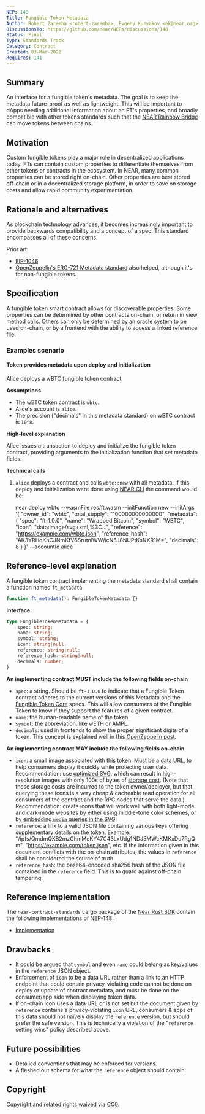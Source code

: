 ```yaml
---
NEP: 148
Title: Fungible Token Metadata
Author: Robert Zaremba <robert-zaremba>, Evgeny Kuzyakov <ek@near.org>, @oysterpack
DiscussionsTo: https://github.com/near/NEPs/discussions/148
Status: Final
Type: Standards Track
Category: Contract
Created: 03-Mar-2022
Requires: 141
---
```


## Summary

An interface for a fungible token's metadata. The goal is to keep the metadata future-proof as well as lightweight. This will be important to dApps needing additional information about an FT's properties, and broadly compatible with other tokens standards such that the [NEAR Rainbow Bridge](https://near.org/blog/eth-near-rainbow-bridge/) can move tokens between chains.

## Motivation

Custom fungible tokens play a major role in decentralized applications today. FTs can contain custom properties to differentiate themselves from other tokens or contracts in the ecosystem. In NEAR, many common properties can be stored right on-chain. Other properties are best stored off-chain or in a decentralized storage platform, in order to save on storage costs and allow rapid community experimentation.

## Rationale and alternatives
As blockchain technology advances, it becomes increasingly important to provide backwards compatibility and a concept of a spec. This standard encompasses all of these concerns.

Prior art:

- [EIP-1046](https://eips.ethereum.org/EIPS/eip-1046)
- [OpenZeppelin's ERC-721 Metadata standard](https://docs.openzeppelin.com/contracts/2.x/api/token/erc721#ERC721Metadata) also helped, although it's for non-fungible tokens.

## Specification

A fungible token smart contract allows for discoverable properties. Some properties can be determined by other contracts on-chain, or return in view method calls. Others can only be determined by an oracle system to be used on-chain, or by a frontend with the ability to access a linked reference file.

### Examples scenario

#### Token provides metadata upon deploy and initialization

Alice deploys a wBTC fungible token contract.

**Assumptions**

- The wBTC token contract is `wbtc`.
- Alice's account is `alice`.
- The precision ("decimals" in this metadata standard) on wBTC contract is `10^8`.

**High-level explanation**

Alice issues a transaction to deploy and initialize the fungible token contract, providing arguments to the initialization function that set metadata fields.

**Technical calls**

1. `alice` deploys a contract and calls `wbtc::new` with all metadata. If this deploy and initialization were done using [NEAR CLI](https://docs.near.org/tools/near-cli) the command would be:

    near deploy wbtc --wasmFile res/ft.wasm --initFunction new --initArgs '{
      "owner_id": "wbtc",
      "total_supply": "100000000000000",
      "metadata": {
         "spec": "ft-1.0.0",
         "name": "Wrapped Bitcoin",
         "symbol": "WBTC",
         "icon": "data:image/svg+xml,%3C…",
         "reference": "https://example.com/wbtc.json",
         "reference_hash": "AK3YRHqKhCJNmKfV6SrutnlWW/icN5J8NUPtKsNXR1M=",
         "decimals": 8
      }
    }' --accountId alice

## Reference-level explanation

A fungible token contract implementing the metadata standard shall contain a function named `ft_metadata`.

```ts
function ft_metadata(): FungibleTokenMetadata {}
```

**Interface**:

```ts
type FungibleTokenMetadata = {
    spec: string;
    name: string;
    symbol: string;
    icon: string|null;
    reference: string|null;
    reference_hash: string|null;
    decimals: number;
}
```

**An implementing contract MUST include the following fields on-chain**

- `spec`: a string. Should be `ft-1.0.0` to indicate that a Fungible Token contract adheres to the current versions of this Metadata and the [Fungible Token Core][FT Core] specs. This will allow consumers of the Fungible Token to know if they support the features of a given contract.
- `name`: the human-readable name of the token.
- `symbol`: the abbreviation, like wETH or AMPL.
- `decimals`: used in frontends to show the proper significant digits of a token. This concept is explained well in this [OpenZeppelin post](https://docs.openzeppelin.com/contracts/3.x/erc20#a-note-on-decimals).

**An implementing contract MAY include the following fields on-chain**

- `icon`: a small image associated with this token. Must be a [data URL](https://developer.mozilla.org/en-US/docs/Web/HTTP/Basics_of_HTTP/Data_URIs), to help consumers display it quickly while protecting user data. Recommendation: use [optimized SVG](https://codepen.io/tigt/post/optimizing-svgs-in-data-uris), which can result in high-resolution images with only 100s of bytes of [storage cost](https://docs.near.org/concepts/storage/storage-staking). (Note that these storage costs are incurred to the token owner/deployer, but that querying these icons is a very cheap & cacheable read operation for all consumers of the contract and the RPC nodes that serve the data.) Recommendation: create icons that will work well with both light-mode and dark-mode websites by either using middle-tone color schemes, or by [embedding `media` queries in the SVG](https://timkadlec.com/2013/04/media-queries-within-svg/).
- `reference`: a link to a valid JSON file containing various keys offering supplementary details on the token. Example: "/ipfs/QmdmQXB2mzChmMeKY47C43LxUdg1NDJ5MWcKMKxDu7RgQm", "https://example.com/token.json", etc. If the information given in this document conflicts with the on-chain attributes, the values in `reference` shall be considered the source of truth.
- `reference_hash`: the base64-encoded sha256 hash of the JSON file contained in the `reference` field. This is to guard against off-chain tampering.

## Reference Implementation

The `near-contract-standards` cargo package of the [Near Rust SDK](https://github.com/near/near-sdk-rs) contain the following implementations of NEP-148:

* [Implementation](https://github.com/near/near-sdk-rs/blob/master/near-contract-standards/src/fungible_token/metadata.rs)

## Drawbacks

- It could be argued that `symbol` and even `name` could belong as key/values in the `reference` JSON object.
- Enforcement of `icon` to be a data URL rather than a link to an HTTP endpoint that could contain privacy-violating code cannot be done on deploy or update of contract metadata, and must be done on the consumer/app side when displaying token data.
- If on-chain icon uses a data URL or is not set but the document given by `reference` contains a privacy-violating `icon` URL, consumers & apps of this data should not naïvely display the `reference` version, but should prefer the safe version. This is technically a violation of the "`reference` setting wins" policy described above.

## Future possibilities
- Detailed conventions that may be enforced for versions.
- A fleshed out schema for what the `reference` object should contain.

## Copyright
[copyright]: #copyright

Copyright and related rights waived via [CC0](https://creativecommons.org/publicdomain/zero/1.0/).

[FT Core]: ../specs/Standards/Tokens/FungibleToken/Core.md
